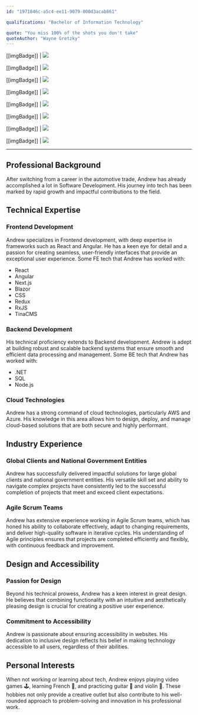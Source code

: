 ```yaml
---
id: "1971846c-a5c4-ee11-9079-000d3acab861"

qualifications: "Bachelor of Information Technology"

quote: "You miss 100% of the shots you don't take"
quoteAuthor: "Wayne Gretzky"
---
```


[[imgBadge]]
| ![](../badges/Developer-react.png)

[[imgBadge]]
| ![](../badges/Developer-angular.png)

[[imgBadge]]
| ![](../badges/Developer-c-sharp.png)

[[imgBadge]]
| ![](../badges/Developer-dotnet-core.png)

[[imgBadge]]
| ![](../badges/Developer-github.png)

[[imgBadge]]
| ![](../badges/Business-microsoft-azure.png)

[[imgBadge]]
| ![](../badges/Certification-aws-cloud-practitioner-foundational.png)

[[imgBadge]]
| ![](../badges/Developer-blazor.png)

---

## Professional Background

After switching from a career in the automotive trade, Andrew has already accomplished a lot in Software Development. His journey into tech has been marked by rapid growth and impactful contributions to the field.

## Technical Expertise

### Frontend Development

Andrew specializes in Frontend development, with deep expertise in frameworks such as React and Angular. He has a keen eye for detail and a passion for creating seamless, user-friendly interfaces that provide an exceptional user experience. Some FE tech that Andrew has worked with:
- React
- Angular
- Next.js
- Blazor
- CSS
- Redux
- RxJS
- TinaCMS

### Backend Development

His technical proficiency extends to Backend development. Andrew is adept at building robust and scalable backend systems that ensure smooth and efficient data processing and management. Some BE tech that Andrew has worked with:
- .NET
- SQL
- Node.js

### Cloud Technologies

Andrew has a strong command of cloud technologies, particularly AWS and Azure. His knowledge in this area allows him to design, deploy, and manage cloud-based solutions that are both secure and highly performant.

## Industry Experience

### Global Clients and National Government Entities

Andrew has successfully delivered impactful solutions for large global clients and national government entities. His versatile skill set and ability to navigate complex projects have consistently led to the successful completion of projects that meet and exceed client expectations.

### Agile Scrum Teams

Andrew has extensive experience working in Agile Scrum teams, which has honed his ability to collaborate effectively, adapt to changing requirements, and deliver high-quality software in iterative cycles. His understanding of Agile principles ensures that projects are completed efficiently and flexibly, with continuous feedback and improvement.

## Design and Accessibility

### Passion for Design

Beyond his technical prowess, Andrew has a keen interest in great design. He believes that combining functionality with an intuitive and aesthetically pleasing design is crucial for creating a positive user experience.

### Commitment to Accessibility

Andrew is passionate about ensuring accessibility in websites. His dedication to inclusive design reflects his belief in making technology accessible to all users, regardless of their abilities.

## Personal Interests

When not working or learning about tech, Andrew enjoys playing video games 🕹️, learning French 🥐, and practicing guitar 🎸️ and violin 🎻. These hobbies not only provide a creative outlet but also contribute to his well-rounded approach to problem-solving and innovation in his professional work.
